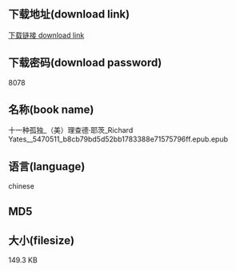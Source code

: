 ## 下载地址(download link)
[下载链接 download link](https://tutu365.netlify.app/?s=%E5%8D%81%E4%B8%80%E7%A7%8D%E5%AD%A4%E7%8B%AC_%EF%BC%88%E7%BE%8E%EF%BC%89%E7%90%86%E6%9F%A5%E5%BE%B7%C2%B7%E8%80%B6%E8%8C%A8_Richard+Yates__5470511_b8cb79bd5d52bb1783388e71575796ff.epub)

## 下载密码(download password)
8078

## 名称(book name)
十一种孤独_（美）理查德·耶茨_Richard Yates__5470511_b8cb79bd5d52bb1783388e71575796ff.epub.epub

## 语言(language)
chinese

## MD5


## 大小(filesize)
149.3 KB
